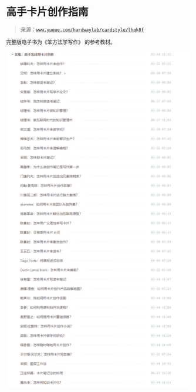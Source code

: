 # 高手卡片创作指南

> 来源：[`www.yuque.com/hardwaylab/cardstyle/lhqk8f`](https://www.yuque.com/hardwaylab/cardstyle/lhqk8f)



完整版电子书为《笨方法学写作》 的参考教材。 

![133baa47-1c95-460c-afb3-054446f24f05.png](img/1fc0d29176ae977ba2bb527ab8f3f6e9.png)
